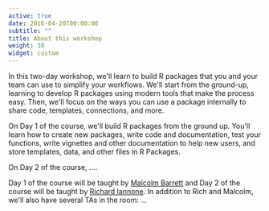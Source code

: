 ```yaml
---
active: true
date: 2016-04-20T00:00:00
subtitle: ""
title: About this workshop
weight: 30
widget: custom
---
```


In this two-day workshop, we'll learn to build R packages that you and your team can use to simplify your workflows. We'll start from the ground-up, learning to develop R packages using modern tools that make the process easy. Then, we'll focus on the ways you can use a package internally to share code, templates, connections, and more.

On Day 1 of the course, we'll build R packages from the ground up. You'll learn how to create new packages, write code and documentation, test your functions, write vignettes and other documentation to help new users, and store templates, data, and other files in R Packages.

On Day 2 of the course, ....

Day 1 of the course will be taught by [Malcolm Barrett](https://malco.io/) and Day 2 of the course will be taught by [Richard Iannone](https://randr.rocks/). In addition to Rich and Malcolm, we'll also have several TAs in the room: ...
